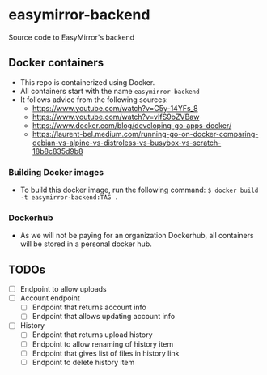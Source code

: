 # easymirror-backend
Source code to EasyMirror's backend

## Docker containers
- This repo is containerized using Docker.
- All containers start with the name `easymirror-backend`
- It follows advice from the following sources:
    - https://www.youtube.com/watch?v=C5y-14YFs_8
    - https://www.youtube.com/watch?v=vIfS9bZVBaw
    - https://www.docker.com/blog/developing-go-apps-docker/
    - https://laurent-bel.medium.com/running-go-on-docker-comparing-debian-vs-alpine-vs-distroless-vs-busybox-vs-scratch-18b8c835d9b8

### Building Docker images
- To build this docker image, run the following command:  `$ docker build -t easymirror-backend:TAG .`

### Dockerhub
- As we will not be paying for an organization Dockerhub, all containers will be stored in a personal docker hub.

## TODOs
- [ ] Endpoint to allow uploads
- [ ] Account endpoint
    - [ ] Endpoint that returns account info
    - [ ] Endpoint that allows updating account info
- [ ] History
    - [ ] Endpoint that returns upload history
    - [ ] Endpoint to allow renaming of history item
    - [ ] Endpoint that gives list of files in history link
    - [ ] Endpoint to delete history item